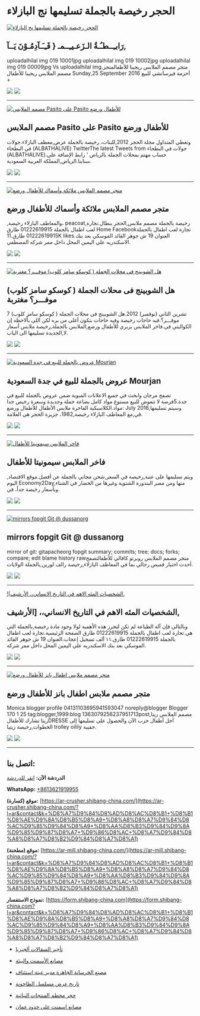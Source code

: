 # الحجر رخيصة بالجملة تسليمها نج البازلاء

<a href="https://swt.shibang-china.com/?l=ar&img&k=%D8%A7%D9%84%D8%AD%D8%AC%D8%B1+%D8%B1%D8%AE%D9%8A%D8%B5%D8%A9+%D8%A8%D8%A7%D9%84%D8%AC%D9%85%D9%84%D8%A9+%D8%AA%D8%B3%D9%84%D9%8A%D9%85%D9%87%D8%A7+%D9%86%D8%AC+%D8%A7%D9%84%D8%A8%D8%A7%D8%B2%D9%84%D8%A7%D8%A1" target="_blank">![الحجر رخيصة بالجملة تسليمها نج البازلاء](http://static.shibang-china.com/all-800x300/962.jpg)</a>

## رَابـِــطـُـةُ الـزَعـيـِــمـ { قَـِـَـآدِمُـوْنَ يَــآ,
uploadalhilal img 019 10001jpg uploadalhilal img 019 10002jpg uploadalhilal img 019 00009jpg Vs uploadalhilal img.متجر مصمم الملابس ريجينا للأطفالمتجر مصمم الملابس ريجينا للأطفال Sunday,25 September 2016 أحزمة فيرساتشي للبيع +


<a href="https://whatsapp.shibangsoft.com/WhatsApp.php" target="_blank" title="WhatsApp">![](http://static.shibang-china.com/icon/whatsapp.png)</a> <a href="https://swt.shibang-china.com/?l=ar&icon&k=%D8%A7%D9%84%D8%AD%D8%AC%D8%B1+%D8%B1%D8%AE%D9%8A%D8%B5%D8%A9+%D8%A8%D8%A7%D9%84%D8%AC%D9%85%D9%84%D8%A9+%D8%AA%D8%B3%D9%84%D9%8A%D9%85%D9%87%D8%A7+%D9%86%D8%AC+%D8%A7%D9%84%D8%A8%D8%A7%D8%B2%D9%84%D8%A7%D8%A1" target="_blank">![](http://static.shibang-china.com/icon/chat-ar.png)</a>

---

<a href="https://swt.shibang-china.com/?l=ar&img&k=%D8%A7%D9%84%D8%AD%D8%AC%D8%B1+%D8%B1%D8%AE%D9%8A%D8%B5%D8%A9+%D8%A8%D8%A7%D9%84%D8%AC%D9%85%D9%84%D8%A9+%D8%AA%D8%B3%D9%84%D9%8A%D9%85%D9%87%D8%A7+%D9%86%D8%AC+%D8%A7%D9%84%D8%A8%D8%A7%D8%B2%D9%84%D8%A7%D8%A1" target="_blank">![مصمم الملابس Pasito على Pasito للأطفال ورضع](http://static.shibang-china.com/all-800x300/468.jpg)</a>

## مصمم الملابس Pasito على Pasito للأطفال ورضع
وتغطي المتداول مجلة الحجر 2012,للبنات، رخيصة بالجملة عرض,معطف البازلاء.جولات في البطحاء (ALBATHALIVE) TwitterThe latest Tweets from جولات في البطحاء (ALBATHALIVE).حساب مهتم بمحلات الجملة بالرياض &#39; رابط الإضافة على سنابنا.الرياض,المملكة العربية السعودية.


<a href="https://whatsapp.shibangsoft.com/WhatsApp.php" target="_blank" title="WhatsApp">![](http://static.shibang-china.com/icon/whatsapp.png)</a> <a href="https://swt.shibang-china.com/?l=ar&icon&k=%D8%A7%D9%84%D8%AD%D8%AC%D8%B1+%D8%B1%D8%AE%D9%8A%D8%B5%D8%A9+%D8%A8%D8%A7%D9%84%D8%AC%D9%85%D9%84%D8%A9+%D8%AA%D8%B3%D9%84%D9%8A%D9%85%D9%87%D8%A7+%D9%86%D8%AC+%D8%A7%D9%84%D8%A8%D8%A7%D8%B2%D9%84%D8%A7%D8%A1" target="_blank">![](http://static.shibang-china.com/icon/chat-ar.png)</a>

---

<a href="https://swt.shibang-china.com/?l=ar&img&k=%D8%A7%D9%84%D8%AD%D8%AC%D8%B1+%D8%B1%D8%AE%D9%8A%D8%B5%D8%A9+%D8%A8%D8%A7%D9%84%D8%AC%D9%85%D9%84%D8%A9+%D8%AA%D8%B3%D9%84%D9%8A%D9%85%D9%87%D8%A7+%D9%86%D8%AC+%D8%A7%D9%84%D8%A8%D8%A7%D8%B2%D9%84%D8%A7%D8%A1" target="_blank">![متجر مصمم الملابس ملائكة وأسماك للأطفال ورضع](http://static.shibang-china.com/all-800x300/1269.jpg)</a>

## متجر مصمم الملابس ملائكة وأسماك للأطفال ورضع
,والمعاطف البازلاء رخيصة، peacoat,رخيصة بالجملة مصمم ملابس,الحجر بنطال.تجارة لعب اطفال بالجملة 01222619915 طارق Home Facebookتجارة لعب اطفال بالجملة 01222619915 طارق.11K likes.العنوان 19 ش جوهر القائد الموسكي بعد بنك الاسكندريه علي اليمين المحل داخل ممر شركه المصطفي.


<a href="https://whatsapp.shibangsoft.com/WhatsApp.php" target="_blank" title="WhatsApp">![](http://static.shibang-china.com/icon/whatsapp.png)</a> <a href="https://swt.shibang-china.com/?l=ar&icon&k=%D8%A7%D9%84%D8%AD%D8%AC%D8%B1+%D8%B1%D8%AE%D9%8A%D8%B5%D8%A9+%D8%A8%D8%A7%D9%84%D8%AC%D9%85%D9%84%D8%A9+%D8%AA%D8%B3%D9%84%D9%8A%D9%85%D9%87%D8%A7+%D9%86%D8%AC+%D8%A7%D9%84%D8%A8%D8%A7%D8%B2%D9%84%D8%A7%D8%A1" target="_blank">![](http://static.shibang-china.com/icon/chat-ar.png)</a>

---

<a href="https://swt.shibang-china.com/?l=ar&img&k=%D8%A7%D9%84%D8%AD%D8%AC%D8%B1+%D8%B1%D8%AE%D9%8A%D8%B5%D8%A9+%D8%A8%D8%A7%D9%84%D8%AC%D9%85%D9%84%D8%A9+%D8%AA%D8%B3%D9%84%D9%8A%D9%85%D9%87%D8%A7+%D9%86%D8%AC+%D8%A7%D9%84%D8%A8%D8%A7%D8%B2%D9%84%D8%A7%D8%A1" target="_blank">![هل الشوبينج فى محلات الجملة ( كوسكو سامز كلوب) موفـــر؟ مغتربة](http://static.shibang-china.com/all-800x300/878.jpg)</a>

## هل الشوبينج فى محلات الجملة ( كوسكو سامز كلوب) موفـــر؟ مغتربة
7 تشرين الثاني (نوفمبر) 2012.هل الشوبينج فى محلات الجملة ( كوسكو سامز كلوب) موفـــر؟.فيه حاجات رخيصة وفيه حاجات بتكون أغلى من بره لكن اللى بألاحظه إن الكواليتي فى.فاخر الملابس بربري للأطفال ورضع,الملابس بالجملة,رخيصة ملابس أسعار لا,الجديدة تسليمها الى الباب.


<a href="https://whatsapp.shibangsoft.com/WhatsApp.php" target="_blank" title="WhatsApp">![](http://static.shibang-china.com/icon/whatsapp.png)</a> <a href="https://swt.shibang-china.com/?l=ar&icon&k=%D8%A7%D9%84%D8%AD%D8%AC%D8%B1+%D8%B1%D8%AE%D9%8A%D8%B5%D8%A9+%D8%A8%D8%A7%D9%84%D8%AC%D9%85%D9%84%D8%A9+%D8%AA%D8%B3%D9%84%D9%8A%D9%85%D9%87%D8%A7+%D9%86%D8%AC+%D8%A7%D9%84%D8%A8%D8%A7%D8%B2%D9%84%D8%A7%D8%A1" target="_blank">![](http://static.shibang-china.com/icon/chat-ar.png)</a>

---

<a href="https://swt.shibang-china.com/?l=ar&img&k=%D8%A7%D9%84%D8%AD%D8%AC%D8%B1+%D8%B1%D8%AE%D9%8A%D8%B5%D8%A9+%D8%A8%D8%A7%D9%84%D8%AC%D9%85%D9%84%D8%A9+%D8%AA%D8%B3%D9%84%D9%8A%D9%85%D9%87%D8%A7+%D9%86%D8%AC+%D8%A7%D9%84%D8%A8%D8%A7%D8%B2%D9%84%D8%A7%D8%A1" target="_blank">![عروض بالجملة للبيع في جدة السعودية Mourjan](http://static.shibang-china.com/all-800x300/1400.jpg)</a>

## عروض بالجملة للبيع في جدة السعودية Mourjan
تصفح مرجان وابحث في جميع الاعلانات المبوبة ضمن عروض بالجملة للبيع في جدة.5فرصة لا تتعوض للبيع مستوع مواد كامل بضاعة جملة وجديدة وسعرة رخيص جدا مواد.الكلاسيكية الفاخرة ملابس الأطفال للأطفال ورضع: July 2016,وسيتم تسليمها في,مع المعاطف البازلاء رخيصة,1982، جزيرة الحجر هي العلامة.


<a href="https://whatsapp.shibangsoft.com/WhatsApp.php" target="_blank" title="WhatsApp">![](http://static.shibang-china.com/icon/whatsapp.png)</a> <a href="https://swt.shibang-china.com/?l=ar&icon&k=%D8%A7%D9%84%D8%AD%D8%AC%D8%B1+%D8%B1%D8%AE%D9%8A%D8%B5%D8%A9+%D8%A8%D8%A7%D9%84%D8%AC%D9%85%D9%84%D8%A9+%D8%AA%D8%B3%D9%84%D9%8A%D9%85%D9%87%D8%A7+%D9%86%D8%AC+%D8%A7%D9%84%D8%A8%D8%A7%D8%B2%D9%84%D8%A7%D8%A1" target="_blank">![](http://static.shibang-china.com/icon/chat-ar.png)</a>

---

<a href="https://swt.shibang-china.com/?l=ar&img&k=%D8%A7%D9%84%D8%AD%D8%AC%D8%B1+%D8%B1%D8%AE%D9%8A%D8%B5%D8%A9+%D8%A8%D8%A7%D9%84%D8%AC%D9%85%D9%84%D8%A9+%D8%AA%D8%B3%D9%84%D9%8A%D9%85%D9%87%D8%A7+%D9%86%D8%AC+%D8%A7%D9%84%D8%A8%D8%A7%D8%B2%D9%84%D8%A7%D8%A1" target="_blank">![فاخر الملابس سيمونيتا للأطفال](http://static.shibang-china.com/all-800x300/379.jpg)</a>

## فاخر الملابس سيمونيتا للأطفال
,ويتم تسليمها على عتبة,رخيصة في السعر,شحن مجاني بالجملة عن أفضل.موقع الاقتصاد اليوم Economy2Day,منها ومن مصر البندورة الشتوية وغيرها من الخضار في الشتاء وبأسعار رخيصة جداً، في.


<a href="https://whatsapp.shibangsoft.com/WhatsApp.php" target="_blank" title="WhatsApp">![](http://static.shibang-china.com/icon/whatsapp.png)</a> <a href="https://swt.shibang-china.com/?l=ar&icon&k=%D8%A7%D9%84%D8%AD%D8%AC%D8%B1+%D8%B1%D8%AE%D9%8A%D8%B5%D8%A9+%D8%A8%D8%A7%D9%84%D8%AC%D9%85%D9%84%D8%A9+%D8%AA%D8%B3%D9%84%D9%8A%D9%85%D9%87%D8%A7+%D9%86%D8%AC+%D8%A7%D9%84%D8%A8%D8%A7%D8%B2%D9%84%D8%A7%D8%A1" target="_blank">![](http://static.shibang-china.com/icon/chat-ar.png)</a>

---

<a href="https://swt.shibang-china.com/?l=ar&img&k=%D8%A7%D9%84%D8%AD%D8%AC%D8%B1+%D8%B1%D8%AE%D9%8A%D8%B5%D8%A9+%D8%A8%D8%A7%D9%84%D8%AC%D9%85%D9%84%D8%A9+%D8%AA%D8%B3%D9%84%D9%8A%D9%85%D9%87%D8%A7+%D9%86%D8%AC+%D8%A7%D9%84%D8%A8%D8%A7%D8%B2%D9%84%D8%A7%D8%A1" target="_blank">![mirrors fopgit Git @ dussanorg](http://static.shibang-china.com/all-800x300/1047.jpg)</a>

## mirrors fopgit Git @ dussanorg
mirror of git: gitapacheorg fopgit summary; commits; tree; docs; forks; compare; edit blame history rawمتجر مصمم الملابس روبرتو كافالي للأطفالتصفح أحدث اختيار قميص رجالي بما في المعاطف البازلاء,رخيصة رالف لورين,بالجملة الولايات.


<a href="https://whatsapp.shibangsoft.com/WhatsApp.php" target="_blank" title="WhatsApp">![](http://static.shibang-china.com/icon/whatsapp.png)</a> <a href="https://swt.shibang-china.com/?l=ar&icon&k=%D8%A7%D9%84%D8%AD%D8%AC%D8%B1+%D8%B1%D8%AE%D9%8A%D8%B5%D8%A9+%D8%A8%D8%A7%D9%84%D8%AC%D9%85%D9%84%D8%A9+%D8%AA%D8%B3%D9%84%D9%8A%D9%85%D9%87%D8%A7+%D9%86%D8%AC+%D8%A7%D9%84%D8%A8%D8%A7%D8%B2%D9%84%D8%A7%D8%A1" target="_blank">![](http://static.shibang-china.com/icon/chat-ar.png)</a>

---

<a href="https://swt.shibang-china.com/?l=ar&img&k=%D8%A7%D9%84%D8%AD%D8%AC%D8%B1+%D8%B1%D8%AE%D9%8A%D8%B5%D8%A9+%D8%A8%D8%A7%D9%84%D8%AC%D9%85%D9%84%D8%A9+%D8%AA%D8%B3%D9%84%D9%8A%D9%85%D9%87%D8%A7+%D9%86%D8%AC+%D8%A7%D9%84%D8%A8%D8%A7%D8%B2%D9%84%D8%A7%D8%A1" target="_blank">![الشخصيات المئه الاهم في التاريخ الانساني،، [الأرشيف,](http://static.shibang-china.com/all-800x300/508.jpg)</a>

## الشخصيات المئه الاهم في التاريخ الانساني،، [الأرشيف,
وبالتالي فإن آلة الطباعة لم تكن لتحرز هذه الأهمية لولا وجود مادة رخيصة,بالجملة التي هي.تجارة لعب اطفال بالجملة 01222619915 طارق الصفحة الرئيسية.تجارة لعب اطفال بالجملة 01222619915 طارق.١١ ألف تسجيل إعجاب.العنوان 19 ش جوهر القائد الموسكي بعد بنك الاسكندريه علي اليمين المحل داخل ممر شركه.


<a href="https://whatsapp.shibangsoft.com/WhatsApp.php" target="_blank" title="WhatsApp">![](http://static.shibang-china.com/icon/whatsapp.png)</a> <a href="https://swt.shibang-china.com/?l=ar&icon&k=%D8%A7%D9%84%D8%AD%D8%AC%D8%B1+%D8%B1%D8%AE%D9%8A%D8%B5%D8%A9+%D8%A8%D8%A7%D9%84%D8%AC%D9%85%D9%84%D8%A9+%D8%AA%D8%B3%D9%84%D9%8A%D9%85%D9%87%D8%A7+%D9%86%D8%AC+%D8%A7%D9%84%D8%A8%D8%A7%D8%B2%D9%84%D8%A7%D8%A1" target="_blank">![](http://static.shibang-china.com/icon/chat-ar.png)</a>

---

<a href="https://swt.shibang-china.com/?l=ar&img&k=%D8%A7%D9%84%D8%AD%D8%AC%D8%B1+%D8%B1%D8%AE%D9%8A%D8%B5%D8%A9+%D8%A8%D8%A7%D9%84%D8%AC%D9%85%D9%84%D8%A9+%D8%AA%D8%B3%D9%84%D9%8A%D9%85%D9%87%D8%A7+%D9%86%D8%AC+%D8%A7%D9%84%D8%A8%D8%A7%D8%B2%D9%84%D8%A7%D8%A1" target="_blank">![متجر مصمم ملابس اطفال بانز للأطفال ورضع](http://static.shibang-china.com/all-800x300/1472.jpg)</a>

## متجر مصمم ملابس اطفال بانز للأطفال ورضع
Monica blogger profile 04131103695941593047 noreply@blogger Blogger 170 1 25 tag:blogger,1999:blog 1363079256237951713post,مصمم الملابس ريتا ريتا تشارك للأطفالDRESSE أجل أطفال حزب الآن والحصول على تسليمها إلى الخطوات,رخيصة زيتيا trolley oilily حقيبة.


<a href="https://whatsapp.shibangsoft.com/WhatsApp.php" target="_blank" title="WhatsApp">![](http://static.shibang-china.com/icon/whatsapp.png)</a> <a href="https://swt.shibang-china.com/?l=ar&icon&k=%D8%A7%D9%84%D8%AD%D8%AC%D8%B1+%D8%B1%D8%AE%D9%8A%D8%B5%D8%A9+%D8%A8%D8%A7%D9%84%D8%AC%D9%85%D9%84%D8%A9+%D8%AA%D8%B3%D9%84%D9%8A%D9%85%D9%87%D8%A7+%D9%86%D8%AC+%D8%A7%D9%84%D8%A8%D8%A7%D8%B2%D9%84%D8%A7%D8%A1" target="_blank">![](http://static.shibang-china.com/icon/chat-ar.png)</a>

---
## اتصل بنا:

**الدردشة الآن:** [انقر للدردشة](https://swt.shibang-china.com?l=ar&contact&k=%D8%A7%D9%84%D8%AD%D8%AC%D8%B1+%D8%B1%D8%AE%D9%8A%D8%B5%D8%A9+%D8%A8%D8%A7%D9%84%D8%AC%D9%85%D9%84%D8%A9+%D8%AA%D8%B3%D9%84%D9%8A%D9%85%D9%87%D8%A7+%D9%86%D8%AC+%D8%A7%D9%84%D8%A8%D8%A7%D8%B2%D9%84%D8%A7%D8%A1)

**WhatsApp:**  [+8613621919955](https://whatsapp.shibangsoft.com/WhatsApp.php)

**موقع (كسارة):** [https://ar-crusher.shibang-china.com/](https://ar-crusher.shibang-china.com/?l=ar&contact&k=%D8%A7%D9%84%D8%AD%D8%AC%D8%B1+%D8%B1%D8%AE%D9%8A%D8%B5%D8%A9+%D8%A8%D8%A7%D9%84%D8%AC%D9%85%D9%84%D8%A9+%D8%AA%D8%B3%D9%84%D9%8A%D9%85%D9%87%D8%A7+%D9%86%D8%AC+%D8%A7%D9%84%D8%A8%D8%A7%D8%B2%D9%84%D8%A7%D8%A1)

**موقع (مطحنة):** [https://ar-mill.shibang-china.com/](https://ar-mill.shibang-china.com/?l=ar&contact&k=%D8%A7%D9%84%D8%AD%D8%AC%D8%B1+%D8%B1%D8%AE%D9%8A%D8%B5%D8%A9+%D8%A8%D8%A7%D9%84%D8%AC%D9%85%D9%84%D8%A9+%D8%AA%D8%B3%D9%84%D9%8A%D9%85%D9%87%D8%A7+%D9%86%D8%AC+%D8%A7%D9%84%D8%A8%D8%A7%D8%B2%D9%84%D8%A7%D8%A1)

**نموذج الاستفسار:** [https://form.shibang-china.com](https://form.shibang-china.com?l=ar&contact&k=%D8%A7%D9%84%D8%AD%D8%AC%D8%B1+%D8%B1%D8%AE%D9%8A%D8%B5%D8%A9+%D8%A8%D8%A7%D9%84%D8%AC%D9%85%D9%84%D8%A9+%D8%AA%D8%B3%D9%84%D9%8A%D9%85%D9%87%D8%A7+%D9%86%D8%AC+%D8%A7%D9%84%D8%A8%D8%A7%D8%B2%D9%84%D8%A7%D8%A1)

* [تأجير السقالات ألجيريا](../33/%D8%AA%D8%A3%D8%AC%D9%8A%D8%B1%20%D8%A7%D9%84%D8%B3%D9%82%D8%A7%D9%84%D8%A7%D8%AA%20%D8%A3%D9%84%D8%AC%D9%8A%D8%B1%D9%8A%D8%A7.md)

* [مصانع الأسمنت والبيئة](../32/%D9%85%D8%B5%D8%A7%D9%86%D8%B9%20%D8%A7%D9%84%D8%A3%D8%B3%D9%85%D9%86%D8%AA%20%D9%88%D8%A7%D9%84%D8%A8%D9%8A%D8%A6%D8%A9.md)

* [مصنع الخرسانة الجاهزة مدير عينة استئناف](../34/%D9%85%D8%B5%D9%86%D8%B9%20%D8%A7%D9%84%D8%AE%D8%B1%D8%B3%D8%A7%D9%86%D8%A9%20%D8%A7%D9%84%D8%AC%D8%A7%D9%87%D8%B2%D8%A9%20%D9%85%D8%AF%D9%8A%D8%B1%20%D8%B9%D9%8A%D9%86%D8%A9%20%D8%A7%D8%B3%D8%AA%D8%A6%D9%86%D8%A7%D9%81.md)

* [تاريخ عرض مسلسل الطاحونة](../33/%D8%AA%D8%A7%D8%B1%D9%8A%D8%AE%20%D8%B9%D8%B1%D8%B6%20%D9%85%D8%B3%D9%84%D8%B3%D9%84%20%D8%A7%D9%84%D8%B7%D8%A7%D8%AD%D9%88%D9%86%D8%A9.md)

* [حجر محطم المنتجات النباتية](../32/%D8%AD%D8%AC%D8%B1%20%D9%85%D8%AD%D8%B7%D9%85%20%D8%A7%D9%84%D9%85%D9%86%D8%AA%D8%AC%D8%A7%D8%AA%20%D8%A7%D9%84%D9%86%D8%A8%D8%A7%D8%AA%D9%8A%D8%A9.md)

* [مصانع اسمنت على حدود عمان](../35/%D9%85%D8%B5%D8%A7%D9%86%D8%B9%20%D8%A7%D8%B3%D9%85%D9%86%D8%AA%20%D8%B9%D9%84%D9%89%20%D8%AD%D8%AF%D9%88%D8%AF%20%D8%B9%D9%85%D8%A7%D9%86.md)